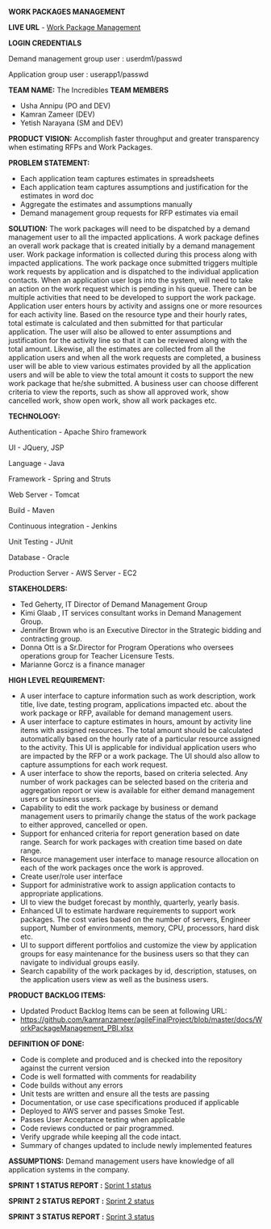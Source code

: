 **WORK PACKAGES MANAGEMENT**

**LIVE URL** - [Work Package Management](http://52.5.93.209:8082/wpm/index.jsp)

**LOGIN CREDENTIALS**

Demand management group user : userdm1/passwd

Application group user : userapp1/passwd


**TEAM NAME:** The Incredibles
**TEAM MEMBERS**
* Usha Annipu (PO and DEV)
* Kamran Zameer (DEV)
* Yetish Narayana (SM and DEV)

**PRODUCT VISION:**
Accomplish faster throughput and greater transparency when estimating RFPs and Work Packages.

**PROBLEM STATEMENT:**
* Each application team captures estimates in spreadsheets
* Each application team captures assumptions and justification for the estimates in word doc
* Aggregate the estimates and assumptions manually
* Demand management group requests for RFP estimates via email

**SOLUTION:**
The work packages will need to be dispatched by a demand management user to all the impacted applications.  A work package defines an overall work package that is created initially by a demand management user. Work package information is collected during this process along with impacted applications. The work package once submitted triggers multiple work requests by application and is dispatched to the individual application contacts.
When an application user logs into the system, will need to take an action on the work request which is pending in his queue. 
There can be multiple activities that need to be developed to support the work package. Application user enters hours by activity and assigns one or more resources for each activity line. Based on the resource type and their hourly rates, total estimate is calculated and then submitted for that particular application. The user will also be allowed to enter assumptions and justification for the activity line so that it can be reviewed along with the total amount.
Likewise, all the estimates are collected from all the application users and when all the work requests are completed, a business user will be able to view various estimates provided by all the application users and will be able to view the total amount it costs to support the new work package that he/she submitted.
A business user can choose different criteria to view the reports, such as show all approved work, show cancelled work, show open work, show all work packages etc.

**TECHNOLOGY:**

Authentication - Apache Shiro framework

UI - JQuery, JSP

Language - Java

Framework - Spring and Struts

Web Server - Tomcat

Build - Maven

Continuous integration - Jenkins

Unit Testing - JUnit

Database - Oracle

Production Server - AWS Server - EC2

**STAKEHOLDERS:**
* Ted Geherty, IT Director of Demand Management Group
* Kimi Glaab , IT services consultant works in Demand Management Group.
* Jennifer Brown who is an Executive Director in the Strategic bidding and contracting group.
* Donna Ott is a Sr.Director for Program Operations who oversees operations group for Teacher Licensure Tests.
* Marianne Gorcz is a finance manager

**HIGH LEVEL REQUIREMENT:**
* A user interface to capture information such as work description, work title, live date, testing program, applications impacted etc. about the work package or RFP, available for demand management users.
* A user interface to capture estimates in hours, amount by activity line items with assigned resources. The total amount should be calculated automatically based on the hourly rate of a particular resource assigned to the activity. This UI is applicable for individual application users who are impacted by the RFP or a work package. The UI should also allow to capture assumptions for each work request.
* A user interface to show the reports, based on criteria selected. Any number of work packages can be selected based on the criteria and aggregation report or view is available for either demand management users or business users.
* Capability to edit the work package by business or demand management users to primarily change the status of the work package to either approved, cancelled or open.
* Support for enhanced criteria for report generation based on date range. Search for work packages with creation time based on date range.
* Resource management user interface to manage resource allocation on each of the work packages once the work is approved.
* Create user/role user interface
* Support for administrative work to assign application contacts to appropriate applications.
* UI to view the budget forecast by monthly, quarterly, yearly basis.
* Enhanced UI to estimate hardware requirements to support work packages. The cost varies based on the number of servers, Engineer support, Number of environments, memory, CPU, processors, hard disk etc. 
* UI to support different portfolios and customize the view by application groups for easy maintenance for the business users so that they can navigate to individual groups easily.
* Search capability of the work packages by id, description, statuses, on the application users view as well as the business users.

**PRODUCT BACKLOG ITEMS:**
* Updated Product Backlog Items can be seen at following URL:
* https://github.com/kamranzameer/agileFinalProject/blob/master/docs/WorkPackageManagement_PBI.xlsx

**DEFINITION OF DONE:**
* Code is complete and produced and is checked into the repository against the current version
* Code is well formatted with comments for readability
* Code builds without any errors
* Unit tests are written and ensure all the tests are passing
* Documentation, or use case specifications produced if applicable
* Deployed to AWS server and passes Smoke Test.
* Passes User Acceptance testing when applicable
* Code reviews conducted or pair programmed.
* Verify upgrade while keeping all the code intact. 
* Summary of changes updated to include newly implemented features

**ASSUMPTIONS:**
Demand management users have knowledge of all application systems in the company.

**SPRINT 1 STATUS REPORT :**
[Sprint 1 status](https://github.com/kamranzameer/agileFinalProject/blob/master/docs/Sprint%201/Sprint%201%20Status%20Report.docx)

**SPRINT 2 STATUS REPORT :**
[Sprint 2 status](https://github.com/kamranzameer/agileFinalProject/blob/master/docs/Sprint%202/Sprint%202%20Status%20Report.docx)

**SPRINT 3 STATUS REPORT :**
[Sprint 3 status](https://github.com/kamranzameer/agileFinalProject/blob/master/docs/Sprint%203/Sprint%203%20Status%20Report.docx)
